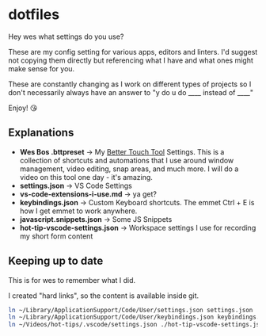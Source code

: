# dotfiles

Hey wes what settings do you use?

These are my config setting for various apps, editors and linters. I'd suggest not copying them directly but referencing what I have and what ones might make sense for you.

These are constantly changing as I work on different types of projects so I don't necessarily always have an answer to "y do u do ____ instead of ____"

Enjoy! 😘


## Explanations
* **Wes Bos .bttpreset** → My [Better Touch Tool]() Settings. This is a collection of shortcuts and automations that I use around window management, video editing, snap areas, and much more. I will do a video on this tool one day - it's amazing.
* **settings.json** → VS Code Settings
* **vs-code-extensions-i-use.md** → ya get?
* **keybindings.json** → Custom Keyboard shortcuts. The emmet Ctrl + E is how I get emmet to work anywhere.
* **javascript.snippets.json** → Some JS Snippets
* **hot-tip-vscode-settings.json** → Workspace settings I use for recording my short form content


## Keeping up to date

This is for wes to remember what I did.

I created "hard links", so the content is available inside git.

```bash
ln ~/Library/ApplicationSupport/Code/User/settings.json settings.json
ln ~/Library/ApplicationSupport/Code/User/keybindings.json keybindings.json
ln ~/Videos/hot-tips/.vscode/settings.json ./hot-tip-vscode-settings.json

```
